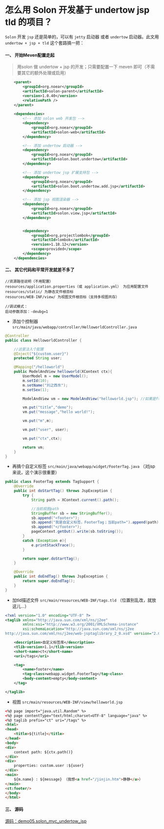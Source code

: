 # 怎么用 Solon 开发基于 undertow jsp tld 的项目？


`Solon` 开发 `jsp` 还是简单的，可以有 `jetty` 启动器 或者 `undertow` 启动器。此文用 `undertow + jsp + tld` 这个套路搞一把：

#### 一、 开始Meven配置走起

> 用solon 做 undertow + jsp 的开发；只需要配置一下 meven 即可（不需要其它的额外处理或启用）

```xml
    <parent>
        <groupId>org.noear</groupId>
        <artifactId>solon-parent</artifactId>
        <version>1.0.40</version>
        <relativePath />
    </parent>
    
    <dependencies>
        <!-- 添加 solon web 开发包 -->
        <dependency>
            <groupId>org.noear</groupId>
            <artifactId>solon-web</artifactId>
        </dependency>

        <!-- 添加 undertow 启动器 -->
        <dependency>
            <groupId>org.noear</groupId>
            <artifactId>solon.boot.undertow</artifactId>
        </dependency>

        <!-- 添加 undertow jsp 扩展支持包 -->
        <dependency>
            <groupId>org.noear</groupId>
            <artifactId>solon.boot.undertow.add.jsp</artifactId>
        </dependency>

        <!-- 添加 jsp 视图渲染器 -->
        <dependency>
            <groupId>org.noear</groupId>
            <artifactId>solon.view.jsp</artifactId>
        </dependency>


        <dependency>
            <groupId>org.projectlombok</groupId>
            <artifactId>lombok</artifactId>
            <version>1.18.12</version>
            <scope>provided</scope>
        </dependency>
    </dependencies>
```

#### 二、 其它代码和平常开发就差不多了

```
//资源路径说明（不用配置）
resources/application.properties（或 application.yml） 为应用配置文件
resources/static/ 为静态文件根目标
resources/WEB-INF/view/ 为视图文件根目标（支持多视图共存）

//调试模式：
启动参数添加：-deubg=1
```

* 添加个控制器 `src/main/java/webapp/controller/HelloworldController.java`

```java
@Controller
public class HelloworldController {

    //这里注入个配置
    @Inject("${custom.user}")
    protected String user;

    @Mapping("/helloworld")
    public ModelAndView helloworld(XContext ctx){
        UserModel m = new UserModel();
        m.setId(10);
        m.setName("刘之西东");
        m.setSex(1);

        ModelAndView vm = new ModelAndView("helloworld.jsp"); //如果是ftl模板，把后缀改为：.ftl 即可

        vm.put("title","demo");
        vm.put("message","hello world!");

        vm.put("m",m);

        vm.put("user", user);

        vm.put("ctx",ctx);

        return vm;
    }
}
```

* 再搞个自定义标签 `src/main/java/webapp/widget/FooterTag.java` （对jsp来说，这个演示很重要）

```java
public class FooterTag extends TagSupport {
    @Override
    public int doStartTag() throws JspException {
        try {
            String path = XContext.current().path();

            //当前视图path
            StringBuffer sb = new StringBuffer();
            sb.append("<footer>");
            sb.append("我是自定义标签，FooterTag；当前path=").append(path);
            sb.append("</footer>");
            pageContext.getOut().write(sb.toString());
        }
        catch (Exception e){
            e.printStackTrace();
        }

        return super.doStartTag();
    }

    @Override
    public int doEndTag() throws JspException {
        return super.doEndTag();
    }
}
```

* 加tld描述文件 `src/main/resources/WEB-INF/tags.tld` （位置别乱改，就放这儿...）

```xml
<?xml version="1.0" encoding="UTF-8" ?>
<taglib xmlns="http://java.sun.com/xml/ns/j2ee"
        xmlns:xsi="http://www.w3.org/2001/XMLSchema-instance"
        xsi:schemaLocation="http://java.sun.com/xml/ns/j2ee
http://java.sun.com/xml/ns/j2ee/web-jsptaglibrary_2_0.xsd" version="2.0">

    <description>自定义标签库</description>
    <tlib-version>1.1</tlib-version>
    <short-name>ct</short-name>
    <uri>/tags</uri>

    <tag>
        <name>footer</name>
        <tag-class>webapp.widget.FooterTag</tag-class>
        <body-content>empty</body-content>
    </tag>

</taglib>
```

* 视图 `src/main/resources/WEB-INF/view/helloworld.jsp`

```html
<%@ page import="java.util.Random" %>
<%@ page contentType="text/html;charset=UTF-8" language="java" %>
<%@ taglib prefix="ct" uri="/tags" %>
<html>
<head>
    <title>${title}</title>
</head>
<body>
<div>
    context path: ${ctx.path()}
</div>
<div>
    properties: custom.user :${user}
</div>
<main>
    ${m.name} : ${message} （我想<a href="/jinjin.htm">静静</a>）
</main>
<ct:footer/>
</body>
</html>
```

#### 三、 源码

[源码：demo05.solon_mvc_undertow_jsp](https://gitee.com/noear/solon_demo/tree/master/demo05.solon_mvc_undertow_jsp)
